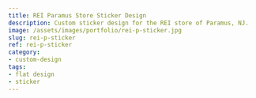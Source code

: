 ```yaml
---
title: REI Paramus Store Sticker Design
description: Custom sticker design for the REI store of Paramus, NJ.
image: /assets/images/portfolio/rei-p-sticker.jpg
slug: rei-p-sticker
ref: rei-p-sticker
category:
- custom-design
tags:
- flat design
- sticker
---
```

